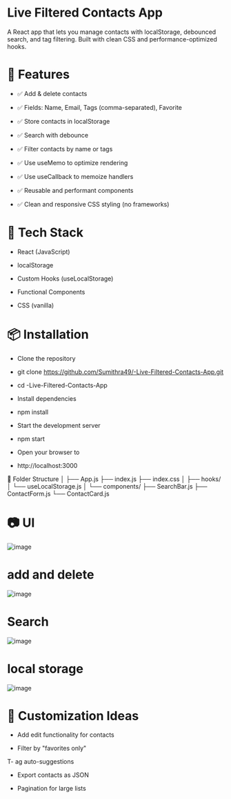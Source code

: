# Live Filtered Contacts App
A React app that lets you manage contacts with localStorage, debounced search, and tag filtering. Built with clean CSS and performance-optimized hooks.

# 🚀 Features
- ✅ Add & delete contacts

- ✅ Fields: Name, Email, Tags (comma-separated), Favorite

- ✅ Store contacts in localStorage

- ✅ Search with debounce

- ✅ Filter contacts by name or tags

- ✅ Use useMemo to optimize rendering

- ✅ Use useCallback to memoize handlers

- ✅ Reusable and performant components

- ✅ Clean and responsive CSS styling (no frameworks)

# 🧰 Tech Stack
- React (JavaScript)

- localStorage

- Custom Hooks (useLocalStorage)

- Functional Components

- CSS (vanilla)

# 📦 Installation
- Clone the repository

- git clone https://github.com/Sumithra49/-Live-Filtered-Contacts-App.git
- cd -Live-Filtered-Contacts-App
- Install dependencies
- npm install
- Start the development server
- npm start
- Open your browser to
- http://localhost:3000

📁 Folder Structure
│
├── App.js
├── index.js
├── index.css
│
├── hooks/
│   └── useLocalStorage.js
│
└── components/
    ├── SearchBar.js
    ├── ContactForm.js
    └── ContactCard.js
# 📷 UI
![image](https://github.com/user-attachments/assets/51be1ea0-1903-4e37-85fa-52f9f7423451)

# add and delete
![image](https://github.com/user-attachments/assets/5de0d72f-1649-465c-9a9b-8222105f78b0)

# Search
![image](https://github.com/user-attachments/assets/782e8ad7-2a94-4b93-a8bd-7b92b4c698ea)
# local storage
![image](https://github.com/user-attachments/assets/eb35371d-e777-4d7d-8498-bd2814cb911a)




# 🔧 Customization Ideas
 - Add edit functionality for contacts

 - Filter by "favorites only"

 T- ag auto-suggestions

 - Export contacts as JSON

 - Pagination for large lists

